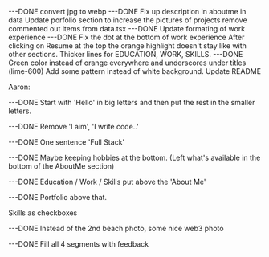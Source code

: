 ---DONE convert jpg to webp
---DONE Fix up description in aboutme in data
Update porfolio section to increase the pictures of projects
remove commented out items from data.tsx
---DONE Update formating of work experience
---DONE Fix the dot at the bottom of work experience
After clicking on Resume at the top the orange highlight doesn't stay like with other sections.
Thicker lines for EDUCATION, WORK, SKILLS.
---DONE Green color instead of orange everywhere and underscores under titles (lime-600)
Add some pattern instead of white background.
Update README

Aaron:

---DONE Start with 'Hello' in big letters and then put the rest in the smaller letters.

---DONE Remove 'I aim', 'I write code..'

---DONE One sentence 'Full Stack'

---DONE Maybe keeping hobbies at the bottom. (Left what's available in the bottom of the AboutMe section)

---DONE Education / Work / Skills put above the 'About Me'

---DONE Portfolio above that.

Skills as checkboxes

---DONE Instead of the 2nd beach photo, some nice web3 photo

---DONE Fill all 4 segments with feedback
